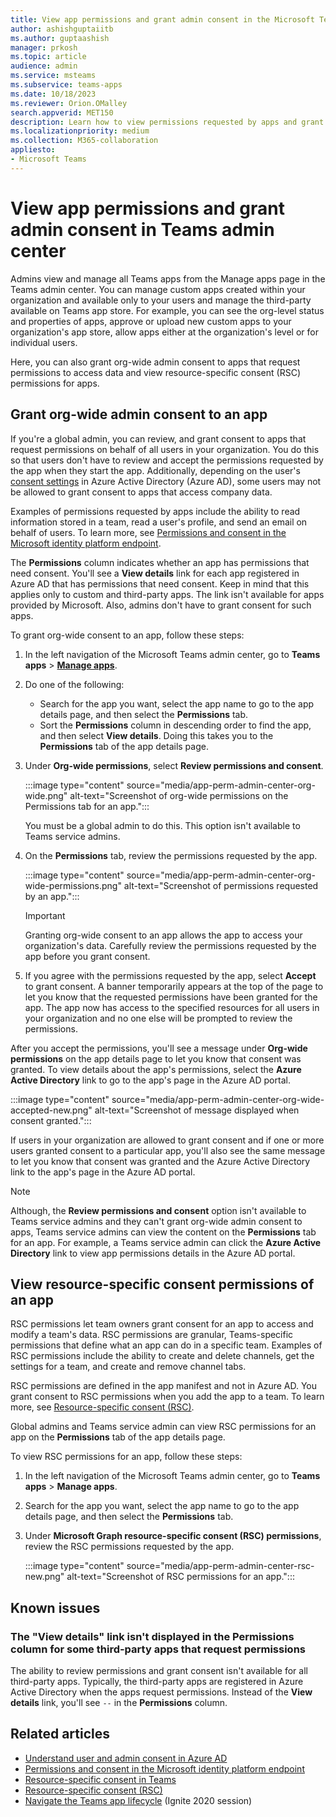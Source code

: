 ```yaml
---
title: View app permissions and grant admin consent in the Microsoft Teams admin center
author: ashishguptaiitb
ms.author: guptaashish
manager: prkosh
ms.topic: article
audience: admin
ms.service: msteams
ms.subservice: teams-apps
ms.date: 10/18/2023
ms.reviewer: Orion.OMalley
search.appverid: MET150
description: Learn how to view permissions requested by apps and grant admin consent to apps on the Manage apps page of the Microsoft Teams admin center. 
ms.localizationpriority: medium
ms.collection: M365-collaboration
appliesto: 
- Microsoft Teams
---
```


# View app permissions and grant admin consent in Teams admin center

Admins view and manage all Teams apps from the Manage apps page in the Teams admin center. You can manage custom apps created within your organization and available only to your users and manage the third-party available on Teams app store. For example, you can see the org-level status and properties of apps, approve or upload new custom apps to your organization's app store, allow apps either at the organization's level or for individual users.

Here, you can also grant org-wide admin consent to apps that request permissions to access data and view resource-specific consent (RSC) permissions for apps.

## Grant org-wide admin consent to an app

If you're a global admin, you can review, and grant consent to apps that request permissions on behalf of all users in your organization. You do this so that users don't have to review and accept the permissions requested by the app when they start the app. Additionally, depending on the user's [consent settings](/azure/active-directory/manage-apps/configure-user-consent) in Azure Active Directory (Azure AD), some users may not be allowed to grant consent to apps that access company data.

Examples of permissions requested by apps include the ability to read information stored in a team, read a user's profile, and send an email on behalf of users. To learn more, see [Permissions and consent in the Microsoft identity platform endpoint](/azure/active-directory/develop/v2-permissions-and-consent).

The **Permissions** column indicates whether an app has permissions that need consent. You'll see a **View details** link for each app registered in Azure AD that has permissions that need consent. Keep in mind that this applies only to custom and third-party apps. The link isn't available for apps provided by Microsoft. Also, admins don't have to grant consent for such apps.

To grant org-wide consent to an app, follow these steps:

1. In the left navigation of the Microsoft Teams admin center, go to **Teams apps** > **[Manage apps](https://admin.teams.microsoft.com/policies/manage-apps)**.

1. Do one of the following:
    * Search for the app you want, select the app name to go to the app details page, and then select the **Permissions** tab.
    * Sort the **Permissions** column in descending order to find the app, and then select **View details**. Doing this takes you to the **Permissions** tab of the app details page.

1. Under **Org-wide permissions**, select **Review permissions and consent**.

    :::image type="content" source="media/app-perm-admin-center-org-wide.png" alt-text="Screenshot of org-wide permissions on the Permissions tab for an app.":::

    You must be a global admin to do this. This option isn't available to Teams service admins.

1. On the **Permissions** tab, review the permissions requested by the app.

    :::image type="content" source="media/app-perm-admin-center-org-wide-permissions.png" alt-text="Screenshot of permissions requested by an app.":::

    > [!IMPORTANT]
    > Granting org-wide consent to an app allows the app to access your organization's data. Carefully review the permissions requested by the app before you grant consent.

1. If you agree with the permissions requested by the app, select **Accept** to grant consent. A banner temporarily appears at the top of the page to let you know that the requested permissions have been granted for the app. The app now has access to the specified resources for all users in your organization and no one else will be prompted to review the permissions.

After you accept the permissions, you'll see a message under **Org-wide permissions** on the app details page to let you know that consent was granted. To view details about the app's permissions, select the **Azure Active Directory** link to go to the app's page in the Azure AD portal.

:::image type="content" source="media/app-perm-admin-center-org-wide-accepted-new.png" alt-text="Screenshot of message displayed when consent granted.":::

If users in your organization are allowed to grant consent and if one or more users granted consent to a particular app, you'll also see the same message to let you know that consent was granted and the Azure Active Directory link to the app's page in the Azure AD portal.

> [!NOTE]
> Although, the **Review permissions and consent** option isn't available to Teams service admins and they can't grant org-wide admin consent to apps, Teams service admins can view the content on the **Permissions** tab for an app. For example, a Teams service admin can click the **Azure Active Directory** link to view app permissions details in the Azure AD portal.

## View resource-specific consent permissions of an app

RSC permissions let team owners grant consent for an app to access and modify a team's data. RSC permissions are granular, Teams-specific permissions that define what an app can do in a specific team. Examples of RSC permissions include the ability to create and delete channels, get the settings for a team, and create and remove channel tabs.

RSC permissions are defined in the app manifest and not in Azure AD. You grant consent to RSC permissions when you add the app to a team. To learn more, see [Resource-specific consent (RSC)](/microsoftteams/platform/graph-api/rsc/resource-specific-consent).

Global admins and Teams service admin can view RSC permissions for an app on the **Permissions** tab of the app details page.

To view RSC permissions for an app, follow these steps:

1. In the left navigation of the Microsoft Teams admin center, go to **Teams apps** > **Manage apps**.
1. Search for the app you want, select the app name to go to the app details page, and then select the **Permissions** tab.
1. Under **Microsoft Graph resource-specific consent (RSC) permissions**, review the RSC permissions requested by the app.

    :::image type="content" source="media/app-perm-admin-center-rsc-new.png" alt-text="Screenshot of RSC permissions for an app.":::

## Known issues

### The "View details" link isn't displayed in the Permissions column for some third-party apps that request permissions

The ability to review permissions and grant consent isn't available for all third-party apps. Typically, the third-party apps are registered in Azure Active Directory when the apps request permissions. Instead of the **View details** link, you'll see `--` in the **Permissions** column.

## Related articles

* [Understand user and admin consent in Azure AD](/azure/active-directory/manage-apps/user-admin-consent-overview)
* [Permissions and consent in the Microsoft identity platform endpoint](/azure/active-directory/develop/v2-permissions-and-consent)
* [Resource-specific consent in Teams](resource-specific-consent.md)
* [Resource-specific consent (RSC)](/microsoftteams/platform/graph-api/rsc/resource-specific-consent)
* [Navigate the Teams app lifecycle](https://aka.ms/PR132) (Ignite 2020 session)
